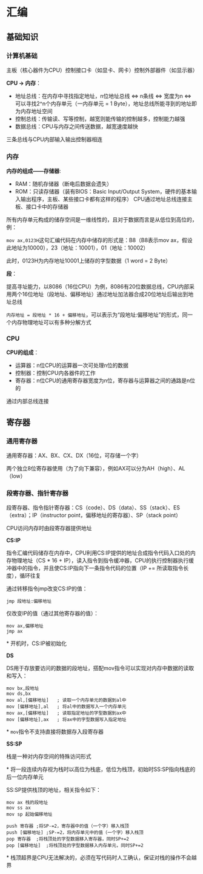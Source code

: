 # 汇编 

## 基础知识 

### 计算机基础 

主板（核心器件为CPU）控制接口卡（如显卡、网卡）控制外部器件（如显示器） 

**CPU -> 内存**： 
- 地址总线：在内存中寻找指定地址，n位地址总线 <=> n条线 <=> 宽度为n <=> 可以寻找2^n个内存单元（一内存单元 = 1 Byte），地址总线所能寻到的地址即为内存地址空间
- 控制总线：传输读、写等控制，越宽则能传输的控制越多，控制能力越强
- 数据总线：CPU与内存之间传送数据，越宽速度越快

三条总线与CPU内部输入输出控制器相连 

### 内存 

**内存的组成——存储器**:
- RAM：随机存储器（断电后数据会遗失）
- ROM：只读存储器（装有BIOS：Basic Input/Output System，硬件的基本输入输出程序，主板、某些接口卡都有这样的程序）
CPU通过地址总线连接主板、接口卡中的存储器 

所有内存单元构成的储存空间是一维线性的，且对于数据而言是从低位到高位的，例： 

`mov ax,0123H`这句汇编代码在内存中储存的形式是：B8（B8表示mov ax，假设此地址为10000），23（地址：10001），01（地址：10002）

此时，0123H为内存地址10001上储存的字型数据（1 word = 2 Byte） 

**段**： 

提高寻址能力，以8086（16位CPU）为例，8086有20位数据总线，CPU内部采用两个16位地址（段地址、偏移地址）通过地址加法器合成20位地址后输出到地址总线 

`内存地址 = 段地址 * 16 + 偏移地址`，可以表示为“段地址:偏移地址”的形式，同一个内存物理地址可以有多种分解方式 

### CPU 

**CPU的组成**：
- 运算器：n位CPU的运算器一次可处理n位的数据
- 控制器：控制CPU内各器件的工作
- 寄存器：n位CPU的通用寄存器宽度为n位，寄存器与运算器之间的通路是n位的
 
通过内部总线连接 

## 寄存器 

### 通用寄存器 

通用寄存器：AX、BX、CX、DX（16位，可存储一个字） 

两个独立8位寄存器使用（为了向下兼容），例如AX可以分为AH（high）、AL（low） 

### 段寄存器、指针寄存器 

段寄存器、指令指针寄存器：CS（code）、DS（data）、SS（stack）、ES（extra）；IP（instructor point，偏移地址的寄存器）、SP（stack point） 

CPU访问内存时由段寄存器提供地址 

**CS:IP** 

指令汇编代码储存在内存中，CPU利用CS:IP提供的地址合成指令代码入口处的内存物理地址（CS * 16 + IP），读入指令到指令缓冲器，CPU的执行控制器执行缓冲器中的指令，并且使CS:IP指向下一条指令代码的位置（IP += 所读取指令长度），循环往复 

通过转移指令jmp改变CS:IP的值： 

`jmp 段地址:偏移地址` 

仅改变IP的值（通过其他寄存器的值）： 

```
mov ax,偏移地址
jmp ax 
``` 

\* 开机时，CS:IP被初始化 

**DS** 

DS用于存放要访问的数据的段地址，搭配mov指令可以实现对内存中数据的读取和写入： 

```
mov bx,段地址
mov ds,bx
mov al,[偏移地址]   ; 读取一个内存单元的数据到al中
mov [偏移地址],al   ; 将al中的数据写入一个内存单元
mov ax,[偏移地址]   ; 读取指定地址的字型数据到ax中
mov [偏移地址],ax   ; 将ax中的字型数据写入指定地址
``` 

\* `mov`指令不支持直接将数据存入段寄存器 

**SS:SP** 

栈是一种对内存空间的特殊访问形式 

\* 将一段连续内存视为栈时以高位为栈底，低位为栈顶，初始时SS:SP指向栈底的后一位内存单元 

SS:SP提供栈顶的地址，相关指令如下： 

```
mov ax 栈的段地址
mov ss ax
mov sp 起始偏移地址

push 寄存器 ;将SP-=2，寄存器中的值（一个字）移入栈顶
push [偏移地址] ;SP-=2，将内存单元中的值（一个字）移入栈顶
pop 寄存器  ;将栈顶处的字型数据移入寄存器，同时SP+=2
pop [偏移地址]  ;将栈顶处的字型数据移入内存单元，同时SP+=2
``` 

\* 栈顶超界是CPU无法解决的，必须在写代码时人工确认，保证对栈的操作不会越界